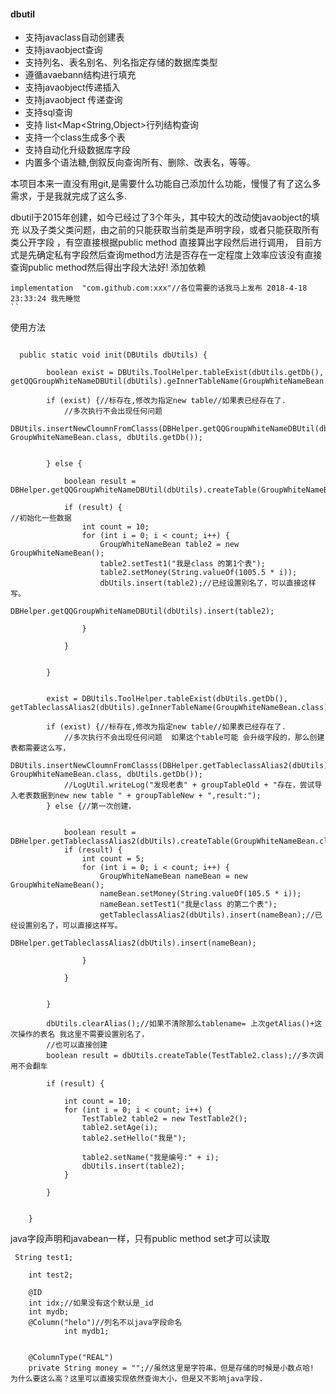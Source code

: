 #### dbutil

* 支持javaclass自动创建表
* 支持javaobject查询
* 支持列名、表名别名、列名指定存储的数据库类型
* 遵循avaebann结构进行填充
* 支持javaobject传递插入
* 支持javaobject 传递查询
* 支持sql查询
* 支持 list<Map<String,Object>行列结构查询
* 支持一个class生成多个表
* 支持自动化升级数据库字段
* 内置多个语法糖,倒叙反向查询所有、删除、改表名，等等。


本项目本来一直没有用git,是需要什么功能自己添加什么功能，慢慢了有了这么多需求，于是我就完成了这么多.


dbutil于2015年创建，如今已经过了3个年头，其中较大的改动使javaobject的填充 以及子类父类问题，由之前的只能获取当前类是声明字段，或者只能获取所有类公开字段 ，有空直接根据public method 直接算出字段然后进行调用，
目前方式是先确定私有字段然后查询method方法是否存在一定程度上效率应该没有直接查询public method然后得出字段大法好!
添加依赖

```
implementation  "com.github.com:xxx"//各位需要的话我马上发布 2018-4-18 23:33:24 我先睡觉
``
```


使用方法



```

  public static void init(DBUtils dbUtils) {

        boolean exist = DBUtils.ToolHelper.tableExist(dbUtils.getDb(), getQQGroupWhiteNameDBUtil(dbUtils).geInnerTableName(GroupWhiteNameBean.class));

        if (exist) {//标存在,修改为指定new table//如果表已经存在了.
            //多次执行不会出现任何问题
            DBUtils.insertNewCloumnFromClasss(DBHelper.getQQGroupWhiteNameDBUtil(dbUtils), GroupWhiteNameBean.class, dbUtils.getDb());


        } else {

            boolean result = DBHelper.getQQGroupWhiteNameDBUtil(dbUtils).createTable(GroupWhiteNameBean.class);//

            if (result) {
//初始化一些数据
                int count = 10;
                for (int i = 0; i < count; i++) {
                    GroupWhiteNameBean table2 = new GroupWhiteNameBean();
                    table2.setTest1("我是class 的第1个表");
                    table2.setMoney(String.valueOf(1005.5 * i));
                    dbUtils.insert(table2);//已经设置别名了，可以直接这样写。
                    DBHelper.getQQGroupWhiteNameDBUtil(dbUtils).insert(table2);

                }

            }


        }


        exist = DBUtils.ToolHelper.tableExist(dbUtils.getDb(), getTableclassAlias2(dbUtils).geInnerTableName(GroupWhiteNameBean.class));

        if (exist) {//标存在,修改为指定new table//如果表已经存在了.
            //多次执行不会出现任何问题  如果这个table可能 会升级字段的，那么创建表都需要这么写，
            DBUtils.insertNewCloumnFromClasss(DBHelper.getTableclassAlias2(dbUtils), GroupWhiteNameBean.class, dbUtils.getDb());
            //LogUtil.writeLog("发现老表" + groupTableOld + "存在，尝试导入老表数据到new new table " + groupTableNew + ",result:");
        } else {//第一次创建，


            boolean result = DBHelper.getTableclassAlias2(dbUtils).createTable(GroupWhiteNameBean.class);//
            if (result) {
                int count = 5;
                for (int i = 0; i < count; i++) {
                    GroupWhiteNameBean nameBean = new GroupWhiteNameBean();
                    nameBean.setMoney(String.valueOf(105.5 * i));
                    nameBean.setTest1("我是class 的第二个表");
                    getTableclassAlias2(dbUtils).insert(nameBean);//已经设置别名了，可以直接这样写。
                    DBHelper.getTableclassAlias2(dbUtils).insert(nameBean);

                }

            }


        }

        dbUtils.clearAlias();//如果不清除那么tablename= 上次getAlias()+这次操作的表名 我这里不需要设置别名了，
        //也可以直接创建
        boolean result = dbUtils.createTable(TestTable2.class);//多次调用不会翻车

        if (result) {

            int count = 10;
            for (int i = 0; i < count; i++) {
                TestTable2 table2 = new TestTable2();
                table2.setAge(i);
                table2.setHello("我是");

                table2.setName("我是编号:" + i);
                dbUtils.insert(table2);
            }

        }


    }
```

java字段声明和javabean一样，只有public method set才可以读取

```
 String test1;

    int test2;

    @ID
    int idx;//如果没有这个默认是_id
    int mydb;
    @Column("helo")//列名不以java字段命名
            int mydb1;


    @ColumnType("REAL")
    private String money = "";//虽然这里是字符串，但是存储的时候是小数点哈!  为什么要这么高？这里可以直接实现依然查询大小，但是又不影响java字段.

```